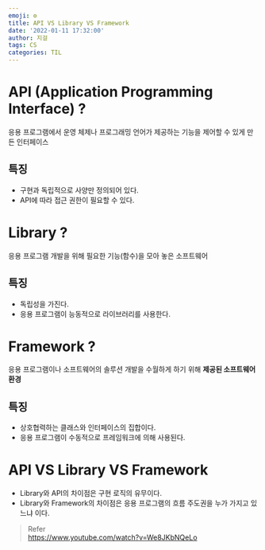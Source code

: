 ```yaml
---
emoji: ⚙️
title: API VS Library VS Framework
date: '2022-01-11 17:32:00'
author: 지걸
tags: CS
categories: TIL
---
```


# API (Application Programming Interface) ?
응용 프로그램에서 운영 체제나 프로그래밍 언어가 제공하는 기능을 제어할 수 있게 만든 인터페이스

## 특징
- 구현과 독립적으로 사양만 정의되어 있다.
- API에 따라 접근 권한이 필요할 수 있다.

# Library ?
응용 프로그램 개발을 위해 필요한 기능(함수)을 모아 놓은 소프트웨어

## 특징
- 독립성을 가진다.
- 응용 프로그램이 능동적으로 라이브러리를 사용한다.

# Framework ?
응용 프로그램이나 소프트웨어의 솔루션 개발을 수월하게 하기 위해 **제공된 소프트웨어 환경**

## 특징
- 상호협력하는 클래스와 인터페이스의 집합이다.
- 응용 프로그램이 수동적으로 프레임워크에 의해 사용된다.

# API VS Library VS Framework
- Library와 API의 차이점은 구현 로직의 유무이다.
- Library와 Framework의 차이점은 응용 프로그램의 흐름 주도권을 누가 가지고 있느냐 이다.

> Refer  
> https://www.youtube.com/watch?v=We8JKbNQeLo
